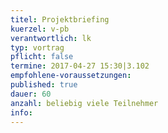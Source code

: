 ```yaml
---
titel: Projektbriefing
kuerzel: v-pb
verantwortlich: lk
typ: vortrag
pflicht: false
termine: 2017-04-27 15:30|3.102
empfohlene-voraussetzungen: 
published: true
dauer: 60
anzahl: beliebig viele Teilnehmer
info:
---
```


